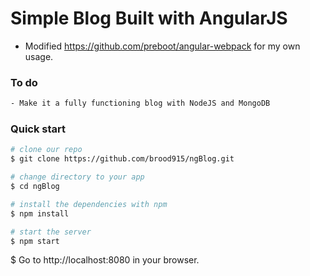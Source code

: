 # Simple Blog Built with AngularJS

* Modified https://github.com/preboot/angular-webpack for my own usage.


### To do
```bash
- Make it a fully functioning blog with NodeJS and MongoDB
```


### Quick start
```bash
# clone our repo
$ git clone https://github.com/brood915/ngBlog.git

# change directory to your app
$ cd ngBlog

# install the dependencies with npm
$ npm install

# start the server
$ npm start
```

$ Go to http://localhost:8080 in your browser.



